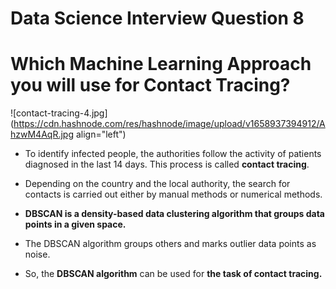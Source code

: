# Data Science Interview Question 8

# Which Machine Learning Approach you will use for Contact Tracing?


![contact-tracing-4.jpg](https://cdn.hashnode.com/res/hashnode/image/upload/v1658937394912/AhzwM4AqR.jpg align="left")

- To identify infected people, the authorities follow the activity of patients diagnosed in the last 14 days. This process is called **contact tracing**.

- Depending on the country and the local authority, the search for contacts is carried out either by manual methods or numerical methods.

- **DBSCAN is a density-based data clustering algorithm that groups data points in a given space.**

- The DBSCAN algorithm groups others and marks outlier data points as noise.

- So, the **DBSCAN algorithm** can be used for **the task of contact tracing.**

